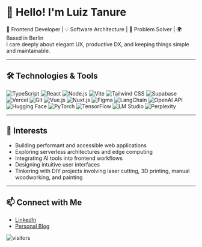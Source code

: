 # 👋 Hello! I'm Luiz Tanure


🎨 Frontend Developer | 💡 Software Architecture  | 🎯 Problem Solver | 🌍 Based in Berlin  
I care deeply about elegant UX, productive DX, and keeping things simple and maintainable.

---

## 🛠️ Technologies & Tools

![TypeScript](https://img.shields.io/badge/-TypeScript-3178C6?style=flat-square&logo=typescript&logoColor=white)
![React](https://img.shields.io/badge/-React-61DAFB?style=flat-square&logo=react&logoColor=white)
![Node.js](https://img.shields.io/badge/-Node.js-339933?style=flat-square&logo=node.js&logoColor=white)
![Vite](https://img.shields.io/badge/-Vite-646CFF?style=flat-square&logo=vite&logoColor=white)
![Tailwind CSS](https://img.shields.io/badge/-Tailwind%20CSS-38B2AC?style=flat-square&logo=tailwind-css&logoColor=white)
![Supabase](https://img.shields.io/badge/-Supabase-3ECF8E?style=flat-square&logo=supabase&logoColor=white)
![Vercel](https://img.shields.io/badge/-Vercel-000000?style=flat-square&logo=vercel&logoColor=white)
![Git](https://img.shields.io/badge/-Git-F05032?style=flat-square&logo=git&logoColor=white)
![Vue.js](https://img.shields.io/badge/-Vue.js-4FC08D?style=flat-square&logo=vue.js&logoColor=white)
![Nuxt.js](https://img.shields.io/badge/-Nuxt.js-00DC82?style=flat-square&logo=nuxt.js&logoColor=white)
![Figma](https://img.shields.io/badge/-Figma-F24E1E?style=flat-square&logo=figma&logoColor=white)
![LangChain](https://img.shields.io/badge/-LangChain-000000?style=flat-square&logo=langchain&logoColor=white)
![OpenAI API](https://img.shields.io/badge/-OpenAI%20API-000000?style=flat-square&logo=openai&logoColor=white)
![Hugging Face](https://img.shields.io/badge/-Hugging%20Face-FFD21F?style=flat-square&logo=huggingface&logoColor=black)
![PyTorch](https://img.shields.io/badge/-PyTorch-EE4C2C?style=flat-square&logo=pytorch&logoColor=white)
![TensorFlow](https://img.shields.io/badge/-TensorFlow-FF6F00?style=flat-square&logo=tensorflow&logoColor=white)
![LM Studio](https://img.shields.io/badge/-LM%20Studio-000000?style=flat-square&logo=lmstudio&logoColor=white)
![Perplexity](https://img.shields.io/badge/-Perplexity-000000?style=flat-square&logo=perplexity&logoColor=088F8F)

---

## 🎯 Interests

- Building performant and accessible web applications  
- Exploring serverless architectures and edge computing  
- Integrating AI tools into frontend workflows  
- Designing intuitive user interfaces  
- Tinkering with DIY projects involving laser cutting, 3D printing, manual woodworking, and painting  

---

## 📫 Connect with Me

- [LinkedIn](https://www.linkedin.com/in/letanure/)
- [Personal Blog](https://letanure.dev)

![visitors](https://visitor-badge.laobi.icu/badge?page_id=letanure.letanure)
